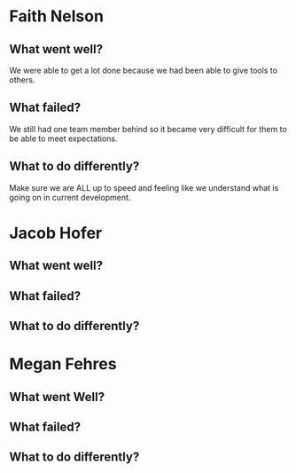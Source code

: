 # Faith Nelson
## What went well?
We were able to get a lot done because we had been able to give tools to others.

## What failed?
We still had one team member behind so it became very difficult for them to be able to meet expectations. 

## What to do differently?
Make sure we are ALL up to speed and feeling like we understand what is going on in current development. 

# Jacob Hofer
## What went well?


## What failed?


## What to do differently?


# Megan Fehres
## What went Well?

## What failed? 

## What to do differently?
